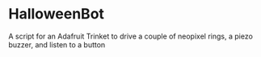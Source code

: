 HalloweenBot
============

A script for an Adafruit Trinket to drive a couple of neopixel rings, a piezo buzzer, and listen to a button
